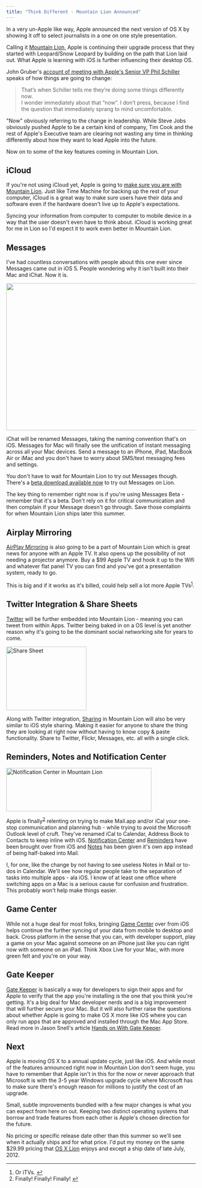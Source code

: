 ```yaml
---
title: "Think Different - Mountain Lion Announced"
---
```

<p>In a very un-Apple like way, Apple announced the next version of OS X by showing it off to select journalists in a one on one style presentation.</p>
<p>Calling it <a href="http://www.apple.com/macosx/mountain-lion/">Mountain Lion</a>, Apple is continuing their upgrade process that they started with Leopard/Snow Leopard by building on the path that Lion laid out. What Apple is learning with iOS is further influencing their desktop OS.</p>
<p>John Gruber's <a href="http://daringfireball.net/2012/02/mountain_lion">account of meeting with Apple's Senior VP Phil Schiller</a> speaks of how things are going to change:</p>
<blockquote><p>
  That’s when Schiller tells me they’re doing some things differently now.<br />
  I wonder immediately about that “now”. I don’t press, because I find the question that immediately sprang to mind uncomfortable.
</p></blockquote>
<p>"Now" obviously referring to the change in leadership. While Steve Jobs obviously pushed Apple to be a certain kind of company, Tim Cook and the rest of Apple's Executive team are clearing not wasting any time in thinking differently about how they want to lead Apple into the future.</p>
<p>Now on to some of the key features coming in Mountain Lion.</p>
<h2>iCloud</h2>
<p>If you're not using iCloud yet, Apple is going to <a href="http://www.apple.com/macosx/mountain-lion/features.html#icloud">make sure you are with Mountain Lion</a>. Just like Time Machine for backing up the rest of your computer, iCloud is a great way to make sure users have their data and software even if the hardware doesn't live up to Apple's expectations.</p>
<p>Syncing your information from computer to computer to mobile device in a way that the user doesn't even have to think about. iCloud is working great for me in Lion so I'd expect it to work even better in Mountain Lion.</p>
<h2>Messages</h2>
<p>I've had countless conversations with people about this one ever since Messages came out in iOS 5. People wondering why it isn't built into their Mac and iChat. Now it is.</p>
<p><img src="https://chrisenns.com/wp-content/uploads/2012/02/Messages.png" alt="" title="Messages" width="573" height="390" class="aligncenter size-full wp-image-20082" /></p>
<p>iChat will be renamed Messages, taking the naming convention that's on iOS. Messages for Mac will finally see the unification of instant messaging across all your Mac devices. Send a message to an iPhone, iPad, MacBook Air or iMac and you don't have to worry about SMS/text messaging fees and settings.</p>
<p>You don't have to wait for Mountain Lion to try out Messages though. There's a <a href="http://www.apple.com/macosx/mountain-lion/messages-beta/">beta download available now</a> to try out Messages on Lion.</p>
<p>The key thing to remember right now is if you're using Messages Beta - remember that it's a beta. Don't rely on it for critical communication and then complain if your Message doesn't go through. Save those complaints for when Mountain Lion ships later this summer.</p>
<h2>Airplay Mirroring</h2>
<p><a href="http://www.apple.com/macosx/mountain-lion/features.html#airplay">AirPlay Mirroring</a> is also going to be a part of Mountain Lion which is great news for anyone with an Apple TV. It also opens up the possibility of not needing a projector anymore. Buy a $99 Apple TV and hook it up to the Wifi and whatever flat panel TV you can find and you've got a presentation system, ready to go.</p>
<p>This is big and if it works as it's billed, could help sell a lot more Apple TVs<sup id="fnref-20079:1"><a href="#fn-20079:1" rel="footnote">1</a></sup>.</p>
<h2>Twitter Integration &amp; Share Sheets</h2>
<p><a href="http://www.apple.com/macosx/mountain-lion/features.html#twitter">Twitter</a> will be further embedded into Mountain Lion - meaning you can tweet from within Apps. Twitter being baked in on a OS level is yet another reason why it's going to be the dominant social networking site for years to come.</p>
<p><img src="https://chrisenns.com/wp-content/uploads/2012/02/Share-Sheet.png" alt="Share Sheet" title="Share Sheet" width="213" height="169" class="aligncenter size-full wp-image-20081" /></p>
<p>Along with Twitter integration, <a href="http://www.apple.com/macosx/mountain-lion/features.html#sharesheet">Sharing</a> in Mountain Lion will also be very similar to iOS style sharing. Making it easier for anyone to share the thing they are looking at right now without having to know copy &amp; paste functionality. Share to Twitter, Flickr, Messages, etc. all with a single click.</p>
<h2>Reminders, Notes and Notification Center</h2>
<p><img src="https://chrisenns.com/wp-content/uploads/2012/02/notificationpopup.jpg" alt="Notification Center in Mountain Lion" title="Notification Center in Mountain Lion" width="386" height="115" class="aligncenter size-full wp-image-20080" /></p>
<p>Apple is finally<sup id="fnref-20079:2"><a href="#fn-20079:2" rel="footnote">2</a></sup> relenting on trying to make Mail.app and/or iCal your one-stop communication and planning hub - while trying to avoid the Microsoft Outlook level of cruft. They've renamed iCal to Calendar, Address Book to Contacts to keep inline with iOS. <a href="http://www.apple.com/macosx/mountain-lion/features.html#notifications">Notification Center</a> and <a href="http://www.apple.com/macosx/mountain-lion/features.html#reminders">Reminders</a> have been brought over from iOS and <a href="http://www.apple.com/macosx/mountain-lion/features.html#notes">Notes</a> has been given it's own app instead of being half-baked into Mail.</p>
<p>I, for one, like the change by not having to see useless Notes in Mail or to-dos in Calendar. We'll see how regular people take to the separation of tasks into multiple apps - ala iOS. I know of at least one office where switching apps on a Mac is a serious cause for confusion and frustration. This probably won't help make things easier.</p>
<h2>Game Center</h2>
<p>While not a huge deal for most folks, bringing <a href="http://www.apple.com/macosx/mountain-lion/features.html#gamecenter">Game Center</a> over from iOS helps continue the further syncing of your data from mobile to desktop and back. Cross platform in the sense that you can, with developer support, play a game on your Mac against someone on an iPhone just like you can right now with someone on an iPad. Think Xbox Live for your Mac, with more green felt and you're on your way.</p>
<h2>Gate Keeper</h2>
<p><a href="http://www.apple.com/macosx/mountain-lion/features.html#gatekeeper">Gate Keeper</a> is basically a way for developers to sign their apps and for Apple to verify that the app you're installing is the one that you think you're getting. It's a big deal for Mac developer nerds and is a big improvement that will further secure your Mac. But it will also further raise the questions about whether Apple is going to make OS X more like iOS where you can only run apps that are approved and installed through the Mac App Store. Read more in Jason Snell's article <a href="http://www.macworld.com/article/165408/2012/02/mountain_lion_hands_on_with_gatekeeper.html">Hands on With Gate Keeper</a>.</p>
<h2>Next</h2>
<p>Apple is moving OS X to a annual update cycle, just like iOS. And while most of the features announced right now in Mountain Lion don't seem huge, you have to remember that Apple isn't in this for the now or never approach that Microsoft is with the 3-5 year Windows upgrade cycle where Microsoft has to make sure there's enough reason for millions to justify the cost of an upgrade.</p>
<p>Small, subtle improvements bundled with a few major changes is what you can expect from here on out. Keeping two distinct operating systems that borrow and trade features from each other is Apple's chosen direction for the future.</p>
<p>No pricing or specific release date other than this summer so we'll see when it actually ships and for what price. I'd put my money on the same $29.99 pricing that <a href="http://click.linksynergy.com/fs-bin/stat?id=6PFrOqNV4B8&offerid=146261&type=3&subid=0&tmpid=1826&RD_PARM1=http%253A%252F%252Fitunes.apple.com%252Fca%252Fapp%252Fos-x-lion%252Fid444303913%253Fmt%253D12%2526uo%253D4%2526partnerId%253D30" target="itunes_store">OS X Lion</a> enjoys and except a ship date of late July, 2012.</p>
<div class="footnotes">
<hr />
<ol>
<li id="fn-20079:1">
Or iTVs.&#160;<a href="#fnref-20079:1" rev="footnote">&#8617;</a>
</li>
<li id="fn-20079:2">
Finally! Finally! Finally!&#160;<a href="#fnref-20079:2" rev="footnote">&#8617;</a>
</li>
</ol>
</div>
